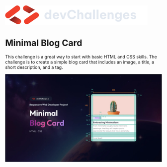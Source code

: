 <a href="https://devchallenges.io/" target="_blank"><img src="./readme_content/logo.svg" alt="dev challenges logo" /></a>

<h1>Minimal Blog Card</h1>

<p>This challenge is a great way to start with basic HTML and CSS skills. The challenge is to create a simple blog card that includes an image, a title, a short description, and a tag.</p>

<img src="./readme_content/demo.webp" alt="challenge demo">

